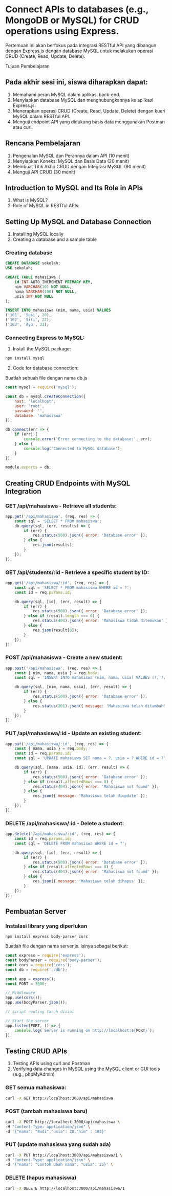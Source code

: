 # Connect APIs to databases (e.g., MongoDB or MySQL) for CRUD operations using Express.
Pertemuan ini akan berfokus pada integrasi RESTful API yang dibangun dengan Express.js dengan database MySQL untuk melakukan operasi CRUD (Create, Read, Update, Delete).

Tujuan Pembelajaran

## Pada akhir sesi ini, siswa diharapkan dapat:

1. Memahami peran MySQL dalam aplikasi back-end.
2. Menyiapkan database MySQL dan menghubungkannya ke aplikasi Express.js.
3. Menerapkan operasi CRUD (Create, Read, Update, Delete) dengan kueri MySQL dalam RESTful API.
4. Menguji endpoint API yang didukung basis data menggunakan Postman atau curl.


## Rencana Pembelajaran 

1. Pengenalan MySQL dan Perannya dalam API (10 menit)
2. Menyiapkan Koneksi MySQL dan Basis Data (20 menit)
3. Membuat Titik Akhir CRUD dengan Integrasi MySQL (90 menit)
4. Menguji API CRUD (30 menit)

## Introduction to MySQL and Its Role in APIs
1. What is MySQL?
2. Role of MySQL in RESTful APIs:

## Setting Up MySQL and Database Connection 
1. Installing MySQL locally
2. Creating a database and a sample table

### Creating database
```sql
CREATE DATABASE sekolah;
USE sekolah;

CREATE TABLE mahasiswa (
    id INT AUTO_INCREMENT PRIMARY KEY,
    nim VARCHAR(10) NOT NULL,
    nama VARCHAR(100) NOT NULL,
    usia INT NOT NULL
);

INSERT INTO mahasiswa (nim, nama, usia) VALUES 
('101', 'Susi', 20),
('102', 'Siti', 22),
('103', 'Ayu', 21);
```

### Connecting Express to MySQL:
1. Install the MySQL package:
```bash
npm install mysql
```


2. Code for database connection:

Buatlah sebuah file dengan nama db.js

```javascript
const mysql = require('mysql');

const db = mysql.createConnection({
    host: 'localhost',
    user: 'root',
    password: '',
    database: 'mahasiswa'
});

db.connect(err => {
    if (err) {
        console.error('Error connecting to the database:', err);
    } else {
        console.log('Connected to MySQL database');
    }
});

module.exports = db;
```

## Creating CRUD Endpoints with MySQL Integration

### GET /api/mahasiswa - Retrieve all students:
```javascript
app.get('/api/mahasiswa', (req, res) => {
    const sql = 'SELECT * FROM mahasiswa';
    db.query(sql, (err, results) => {
        if (err) {
            res.status(500).json({ error: 'Database error' });
        } else {
            res.json(results);
        }
    });
});
```

### GET /api/students/:id - Retrieve a specific student by ID:
```javascript
app.get('/api/mahasiswa/:id', (req, res) => {
    const sql = 'SELECT * FROM mahasiswa WHERE id = ?';
    const id = req.params.id;

    db.query(sql, [id], (err, result) => {
        if (err) {
            res.status(500).json({ error: 'Database error' });
        } else if (result.length === 0) {
            res.status(404).json({ error: 'Mahasiswa tidak ditemukan' });
        } else {
            res.json(result[0]);
        }
    });
});

```

### POST /api/mahasiswa - Create a new student:
```javascript
app.post('/api/mahasiswa', (req, res) => {
    const { nim, nama, usia } = req.body;
    const sql = 'INSERT INTO mahasiswa (nim, nama, usia) VALUES (?, ?, ?)';

    db.query(sql, [nim, nama, usia], (err, result) => {
        if (err) {
            res.status(500).json({ error: 'Database error' });
        } else {
            res.status(201).json({ message: 'Mahasiswa telah ditambah', id: result.insertId });
        }
    });
});
```

### PUT /api/mahasiswa/:id - Update an existing student:
```javascript
app.put('/api/mahasiswa/:id', (req, res) => {
    const { nama, usia } = req.body;
    const id = req.params.id;
    const sql = 'UPDATE mahasiswa SET nama = ?, usia = ? WHERE id = ?';

    db.query(sql, [nama, usia, id], (err, result) => {
        if (err) {
            res.status(500).json({ error: 'Database error' });
        } else if (result.affectedRows === 0) {
            res.status(404).json({ error: 'Mahasiswa not found' });
        } else {
            res.json({ message: 'Mahasiswa telah diupdate' });
        }
    });
});

```

### DELETE /api/mahasiswa/:id - Delete a student:
```javascript
app.delete('/api/mahasiswa/:id', (req, res) => {
    const id = req.params.id;
    const sql = 'DELETE FROM mahasiswa WHERE id = ?';

    db.query(sql, [id], (err, result) => {
        if (err) {
            res.status(500).json({ error: 'Database error' });
        } else if (result.affectedRows === 0) {
            res.status(404).json({ error: 'Mahasiswa not found' });
        } else {
            res.json({ message: 'Mahasiswa telah dihapus' });
        }
    });
});

```

## Pembuatan Server
### Instalasi library yang diperlukan
`npm install express body-parser cors`

Buatlah file dengan nama server.js. Isinya sebagai berikut:
```javascript
const express = require('express');
const bodyParser = require('body-parser');
const cors = require('cors');
const db = require('./db');

const app = express();
const PORT = 3000;

// Middleware
app.use(cors());
app.use(bodyParser.json());

// script routing taruh disini

// Start the server
app.listen(PORT, () => {
    console.log(`Server is running on http://localhost:${PORT}`);
});
````

## Testing CRUD APIs 
1. Testing APIs using curl and Postman
2. Verifying data changes in MySQL using the MySQL client or GUI tools (e.g., phpMyAdmin)

### GET semua mahasiswa:
```bash
curl -X GET http://localhost:3000/api/mahasiswa
```

### POST (tambah mahasiswa baru)
```bash
curl -X POST http://localhost:3000/api/mahasiswa \
-H "Content-Type: application/json" \
-d '{"nama": "Budi","usia": 20,"nim" : 103}' 
```

### PUT (update mahasiswa yang sudah ada)
```bash
curl -X PUT http://localhost:3000/api/mahasiswa/1 \
-H "Content-Type: application/json" \
-d '{"nama": "Contoh Ubah nama", "usia": 25}' \
```

### DELETE (hapus mahasiswa)
```bash
curl -X DELETE http://localhost:3000/api/mahasiswa/1
```